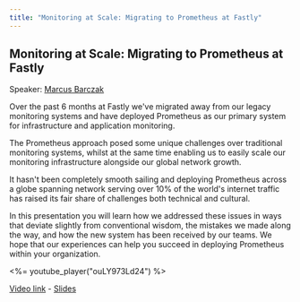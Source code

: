 ```yaml
---
title: "Monitoring at Scale: Migrating to Prometheus at Fastly"
---
```


## Monitoring at Scale: Migrating to Prometheus at Fastly

Speaker: [Marcus Barczak](/2018-munich/speakers/marcus-barczak/)

Over the past 6 months at Fastly we've migrated away from our legacy monitoring systems and have deployed Prometheus as our primary system for infrastructure and application monitoring.

The Prometheus approach posed some unique challenges over traditional monitoring systems, whilst at the same time enabling us to easily scale our monitoring infrastructure alongside our global network growth.

It hasn't been completely smooth sailing and deploying Prometheus across a globe spanning network serving over 10% of the world's internet traffic has raised its fair share of challenges both technical and cultural.

In this presentation you will learn how we addressed these issues in ways that deviate slightly from conventional wisdom, the mistakes we made along the way, and how the new system has been received by our teams. We hope that our experiences can help you succeed in deploying Prometheus within your organization.

<%= youtube_player("ouLY973Ld24") %>

[Video link](https://youtu.be/ouLY973Ld24) -
[Slides](/2018-munich/slides/monitoring-at-scale-migrating-to-prometheus-at-fastly.pdf)
